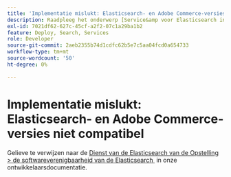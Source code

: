 ```yaml
---
title: 'Implementatie mislukt: Elasticsearch- en Adobe Commerce-versies niet compatibel'
description: Raadpleeg het onderwerp [Service&amp voor Elasticsearch instellen;gt; Compatibiliteit met software voor Elasticsearch] (https://experienceleague.adobe.com/nl/docs/commerce-cloud-service/user-guide/configure/service/elasticsearch) in de documentatie voor ontwikkelaars.
exl-id: 7021df62-627c-45cf-a2f2-07c1a29ba1b2
feature: Deploy, Search, Services
role: Developer
source-git-commit: 2aeb2355b74d1cdfc62b5e7c5aa04fcd0a654733
workflow-type: tm+mt
source-wordcount: '50'
ht-degree: 0%

---
```


# Implementatie mislukt: Elasticsearch- en Adobe Commerce-versies niet compatibel

Gelieve te verwijzen naar de [&#x200B; Dienst van de Elasticsearch van de Opstelling > de softwareverenigbaarheid van de Elasticsearch &#x200B;](https://experienceleague.adobe.com/nl/docs/commerce-cloud-service/user-guide/configure/service/elasticsearch) in onze ontwikkelaarsdocumentatie.
